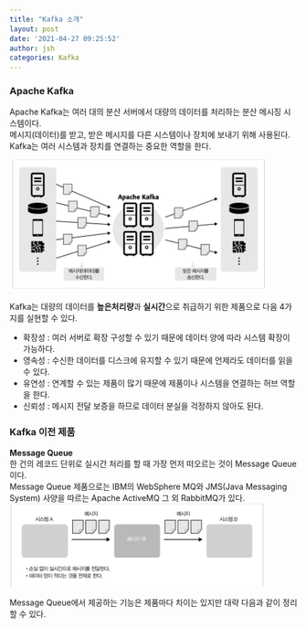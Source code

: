 ```yaml
---
title: "Kafka 소개"
layout: post
date: '2021-04-27 09:25:52'
author: jsh
categories: Kafka
---
```


### Apache Kafka

Apache Kafka는 여러 대의 분산 서버에서 대량의 데이터를 처리하는 분산 메시징 시스템이다.   
메시지(데이터)를 받고, 받은 메시지를 다른 시스템이나 장치에 보내기 위해 사용된다.   
Kafka는 여러 시스템과 장치를 연결하는 중요한 역할을 한다.


![/assets/1.apache-kafka.png](/assets/1.apache-kafka.png)

Kafka는 대량의 데이터를 <b>높은처리량</b>과 <b>실시간</b>으로 취급하기 위한 제품으로 다음 4가지를 실현할 수 있다.
  + 확장성 : 여러 서버로 확장 구성할 수 있기 때문에 데이터 양에 따라 시스템 확장이 가능하다.
  + 영속성 : 수신한 데이터를 디스크에 유지할 수 있기 때문에 언제라도 데이터를 읽을 수 있다.
  + 유연성 : 연계할 수 있는 제품이 많기 때문에 제품이나 시스템을 연결하는 허브 역할을 한다.
  + 신뢰성 : 메시지 전달 보증을 하므로 데이터 분실을 걱정하지 않아도 된다.

 
### Kafka 이전 제품
<b>Message Queue</b>   
한 건의 레코드 단위로 실시간 처리를 할 때 가장 먼저 떠오르는 것이 Message Queue 이다.   
Message Queue 제품으로는 IBM의 WebSphere MQ와 JMS(Java Messaging System) 사양을 따르는 Apache ActiveMQ 그 외 RabbitMQ가 있다.   
![/assets/2.messageQueue.png](/assets/2.messageQueue.png)

Message Queue에서 제공하는 기능은 제품마다 차이는 있지만 대략 다음과 같이 정리 할 수 있다.

